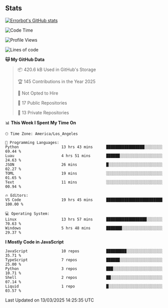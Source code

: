 ## Stats
[![Errorbot's GitHub stats](https://github-readme-stats-errorbot1122s-projects.vercel.app/api?username=errorbot1122&show_icons=true&theme=city_lights&count_private=true)](https://github.com/anuraghazra/github-readme-stats)

<!--START_SECTION:waka-->
![Code Time](http://img.shields.io/badge/Code%20Time-65%20hrs%206%20mins-blue)

![Profile Views](http://img.shields.io/badge/Profile%20Views-9-blue)

![Lines of code](https://img.shields.io/badge/From%20Hello%20World%20I%27ve%20Written-3.6%20million%20lines%20of%20code-blue)

**🐱 My GitHub Data** 

> 📦 420.6 kB Used in GitHub's Storage 
 > 
> 🏆 145 Contributions in the Year 2025
 > 
> 🚫 Not Opted to Hire
 > 
> 📜 17 Public Repositories 
 > 
> 🔑 13 Private Repositories 
 > 
📊 **This Week I Spent My Time On** 

```text
🕑︎ Time Zone: America/Los_Angeles

💬 Programming Languages: 
Python                   13 hrs 43 mins      █████████████████░░░░░░░░   69.44 % 
Luau                     4 hrs 51 mins       ██████░░░░░░░░░░░░░░░░░░░   24.63 % 
JSON                     26 mins             █░░░░░░░░░░░░░░░░░░░░░░░░   02.27 % 
TOML                     19 mins             ░░░░░░░░░░░░░░░░░░░░░░░░░   01.65 % 
Text                     11 mins             ░░░░░░░░░░░░░░░░░░░░░░░░░   00.94 % 

🔥 Editors: 
VS Code                  19 hrs 45 mins      █████████████████████████   100.00 % 

💻 Operating System: 
Linux                    13 hrs 57 mins      ██████████████████░░░░░░░   70.63 % 
Windows                  5 hrs 48 mins       ███████░░░░░░░░░░░░░░░░░░   29.37 % 
```

**I Mostly Code in JavaScript** 

```text
JavaScript               10 repos            █████████░░░░░░░░░░░░░░░░   35.71 % 
TypeScript               7 repos             ██████░░░░░░░░░░░░░░░░░░░   25.00 % 
Python                   3 repos             ███░░░░░░░░░░░░░░░░░░░░░░   10.71 % 
Shell                    2 repos             ██░░░░░░░░░░░░░░░░░░░░░░░   07.14 % 
Liquid                   1 repo              █░░░░░░░░░░░░░░░░░░░░░░░░   03.57 % 
```




 Last Updated on 13/03/2025 14:25:35 UTC
<!--END_SECTION:waka-->
